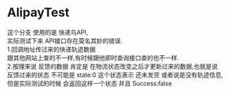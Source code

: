 # AlipayTest
这个分支  使用的是 快递鸟API,  
实际测试下来 API接口存在莫名其妙的错误.  
1.回调地址传过来的快递轨迹数据  
跟其他网站上查的不一样,有时候跟他即时查询接口查的也不一样.  
2.按理来说 反馈的数据 肯定是 在物流状态改变之后才更新过来的数据,也就是说 反馈过来的状态 不可能是 state:0
这个状态表示 还未发货  或者说是没有轨迹信息,但是实际测试的时候 会返回这样一个状态 并且 Success:false
